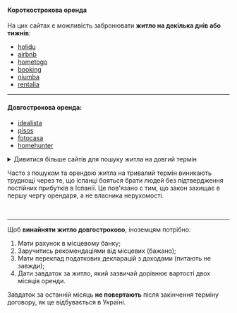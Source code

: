 #### Короткострокова оренда

На цих сайтах є можливість забронювати **житло на декілька днів або тижнів**:

- [holidu](https://www.holidu.es/)
- [airbnb](https://www.airbnb.es/)
- [hometogo](https://www.hometogo.es/)
- [booking](https://www.booking.com/index.ru.html?label=gen173rf-1BCAEoggI46AdIM1gDaOkBiAEBmAEhuAEXyAEM2AEB6AEBiAIBogIPbmV3cy5maW5hbmNlLnVhqAIDuALSpJ-bBsACAdICJDFhZWM0OTI4LTUzOTEtNGY2YS1hZjVhLTM5MzI5MmNkZDQ5Y9gCBeACAQ&sid=439eafee76e1077c45e368e52749ad45&keep_landing=1&sb_price_type=total&)
- [niumba](https://www.niumba.com/)
- [rentalia](https://www.rentalia.com/)

***

#### Довгострокова оренда:

- [idealista](https://www.idealista.com/)
- [pisos](https://www.pisos.com/)
- [fotocasa](https://www.fotocasa.es/es/)
- [homehunter](https://homehunter.es/)

<details>
<summary>Дивитися більше сайтів для пошуку житла на довгий термін</summary>

- [badi](https://badi.com/)
- [spotahome](https://www.spotahome.com/)
- [api.cat](https://www.api.cat/)
- [yaencontre](https://www.yaencontre.com/)
- [enalquiler](https://www.enalquiler.com/)
- [habitaclia](https://www.habitaclia.com/)

</details>

<section>

Часто з пошуком та орендою житла на тривалий термін виникають труднощі через те, що іспанці бояться брати людей без підтвердження постійних прибутків в Іспанії. Це пов'язано с тим, що закон захищає в першу чергу орендаря, а не власника нерухомості.
</section>

</br>

***

Щоб **винайняти житло довгостроково**, іноземцям потрібно:

1) Мати рахунок в місцевому банку;
2) Заручитись рекомендаціями від місцевих (бажано);
3) Мати переклад податкових декларацій з доходами (питають не завжди);
4) Дати завдаток за житло, який зазвичай дорівнює вартості двох місяців оренди.

<section type="warning" title="Зауважте">

Завдаток за останній місяць **не повертають** після закінчення терміну договору, як це відбувається в Україні.

</section>
